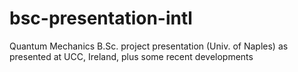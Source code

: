 # bsc-presentation-intl
Quantum Mechanics B.Sc. project presentation (Univ. of Naples) as presented at UCC, Ireland, plus some recent developments

